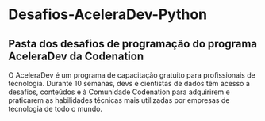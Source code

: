 # Desafios-AceleraDev-Python
## Pasta dos desafios de programação do programa AceleraDev da Codenation

O AceleraDev é um programa de capacitação gratuito para profissionais de tecnologia. 
Durante 10 semanas, devs e cientistas de dados têm acesso a desafios, conteúdos e à Comunidade Codenation para adquirirem e 
praticarem as habilidades técnicas mais utilizadas por empresas de tecnologia de todo o mundo.

